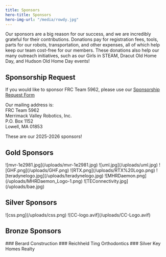 ```yaml
---
title: Sponsors
hero-title: Sponsors
hero-img-url: "/media/rowdy.jpg"
---
```


Our sponsors are a big reason for our success, and we are incredibly grateful for their contributions. Donations pay for registration fees, tools, parts for our robots, transportation, and other expenses, all of which help keep our team cost-free for our members. These donations also help our many outreach initiatives, such as our Girls in STEAM, Dracut Old Home Day, and Hudson Old Home Day events!

## Sponsorship Request

If you would like to sponsor FRC Team 5962, please use our [Sponsorship Request Form](https://docs.google.com/document/d/1LQEyNI_e7QexB_lAe1Dxm9yd7V4_Z1iUouO3ZZPkZJU/edit?usp=sharing)

Our mailing address is: <br>
FRC Team 5962<br>
Merrimack Valley Robotics, Inc.<br>
P.O. Box 1152<br>
Lowell, MA 01853<br>

<div class="divider"></div>
These are our 2025-2026 sponsors!
<div class="divider"></div>

## Gold Sponsors

<div class="sponsor-pics" markdown="1">
![mvr-1e2981.jpg](/uploads/mvr-1e2981.jpg)
![uml.jpg](/uploads/uml.jpg)
![GHF.png](/uploads/GHF.png)
![RTX.png](/uploads/RTX%20Logo.png)
![teradynelogo.jpg](/uploads/teradynelogo.jpg)
![MHRDaemon.png](/uploads/MHRDaemon_Logo-1.png)
![TEConnectivity.jpg](/uploads/bae.jpg)

</div>
<div class="divider"></div>

## Silver Sponsors

<div class="sponsor-pics" markdown="1">
![css.png](/uploads/css.png)
![CC-logo.avif](/uploads/CC-Logo.avif)



</div>
<div class="divider"></div>

## Bronze Sponsors 

<div class="sponsor-pics" markdown="1">
### Berard Construction
### Reichheld Ting Orthodontics
### Silver Key Homes Realty
</div>
<div class="divider"></div>
<div class="pics-size-7" markdown="1">